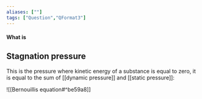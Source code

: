 ```yaml
---
aliases: [""]
tags: ["Question","QFormat3"]
---
```


#### What is
## Stagnation pressure
This is the pressure where kinetic energy of a substance is equal to zero, it is equal to the sum of [[dynamic pressure]] and [[static pressure]]:

![[Bernouillis equation#^be59a8]]